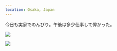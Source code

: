 ```yaml
---
location: Osaka, Japan
---
```


今日も実家でのんびり。午後は多少仕事して偉かった。

![](https://photos.old.apkas.net/medium/202509/20250917-1R300307.webp)

![](https://photos.old.apkas.net/medium/202509/20250917-1R300314.webp)
